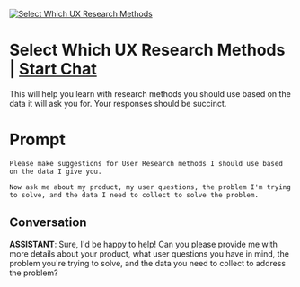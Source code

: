 
[![Select Which UX Research Methods](https://flow-prompt-covers.s3.us-west-1.amazonaws.com/icon/futuristic/futu_8.png)](https://gptcall.net/chat.html?data=%7B%22contact%22%3A%7B%22id%22%3A%220kK6USRGrtRRfxjY5bTYJ%22%2C%22flow%22%3Atrue%7D%7D)
# Select Which UX Research Methods | [Start Chat](https://gptcall.net/chat.html?data=%7B%22contact%22%3A%7B%22id%22%3A%220kK6USRGrtRRfxjY5bTYJ%22%2C%22flow%22%3Atrue%7D%7D)
This will help you learn with research methods you should use based on the data it will ask you for.  Your responses should be succinct.

# Prompt

```
Please make suggestions for User Research methods I should use based on the data I give you.

Now ask me about my product, my user questions, the problem I'm trying to solve, and the data I need to collect to solve the problem.
```

## Conversation

**ASSISTANT**: Sure, I'd be happy to help! Can you please provide me with more details about your product, what user questions you have in mind, the problem you're trying to solve, and the data you need to collect to address the problem?


